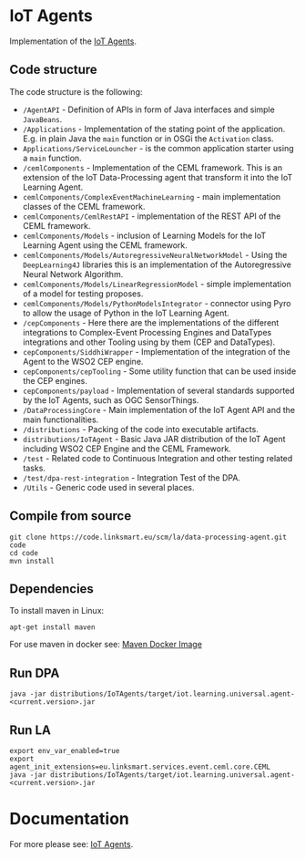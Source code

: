 IoT Agents
===================

Implementation of the [IoT Agents](https://docs.linksmart.eu/display/LA).

## Code structure

The code structure is the following:

* `/AgentAPI` - Definition of APIs in form of Java interfaces and simple `JavaBeans`.
* `/Applications` - Implementation of the stating point of the application. E.g. in plain Java the `main` function or in OSGi the `Activation` class.
* `Applications/ServiceLouncher` - is the common application starter using a `main` function. 
* `/cemlComponents` - Implementation of the CEML framework. This is an extension of the IoT Data-Processing agent that transform it into the IoT Learning Agent.
* `cemlComponents/ComplexEventMachineLearning` - main implementation classes of the CEML framework. 
* `cemlComponents/CemlRestAPI` - implementation of the REST API of the CEML framework. 
* `cemlComponents/Models` - inclusion of Learning Models for the IoT Learning Agent using the CEML framework. 
* `cemlComponents/Models/AutoregressiveNeuralNetworkModel` - Using the `DeepLearning4J` libraries this is an implementation of the Autoregressive Neural Network Algorithm.
* `cemlComponents/Models/LinearRegressionModel` - simple implementation of a model for testing proposes.
* `cemlComponents/Models/PythonModelsIntegrator` - connector using Pyro to allow the usage of Python in the IoT Learning Agent.
* `/cepComponents` - Here there are the implementations of the different integrations to Complex-Event Processing Engines and DataTypes integrations and other Tooling using by them (CEP and DataTypes).
* `cepComponents/SiddhiWrapper` - Implementation of the integration of the Agent to the WSO2 CEP engine. 
* `cepComponents/cepTooling` - Some utility function that can be used inside the CEP engines. 
* `cepComponents/payload` - Implementation of several standards supported by the IoT Agents, such as OGC SensorThings. 
* `/DataProcessingCore` - Main implementation of the IoT Agent API and the main functionalities.
* `/distributions` - Packing of the code into executable artifacts.
* `distributions/IoTAgent` - Basic Java JAR distribution of the IoT Agent including WSO2 CEP Engine and the CEML Framework. 
* `/test` - Related code to Continuous Integration and other testing related tasks.
* `/test/dpa-rest-integration` - Integration Test of the DPA.
* `/Utils` - Generic code used in several places.

## Compile from source

```
git clone https://code.linksmart.eu/scm/la/data-processing-agent.git code
cd code
mvn install 
```

## Dependencies
To install maven in Linux:

```
apt-get install maven
```

For use maven in docker see: [Maven Docker Image](https://hub.docker.com/_/maven/)

## Run DPA
```
java -jar distributions/IoTAgents/target/iot.learning.universal.agent-<current.version>.jar
```

## Run LA
```
export env_var_enabled=true
export agent_init_extensions=eu.linksmart.services.event.ceml.core.CEML
java -jar distributions/IoTAgents/target/iot.learning.universal.agent-<current.version>.jar
```
# Documentation 
For more please see: [IoT Agents](https://docs.linksmart.eu/display/LA).
